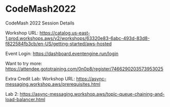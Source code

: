 # CodeMash2022
CodeMash 2022 Session Details

Workshop URL:
https://catalog.us-east-1.prod.workshops.aws/v2/workshops/63320e83-6abc-493d-83d8-f822584fb3cb/en-US/getting-started/aws-hosted

Event Login:
https://dashboard.eventengine.run/login

Want to try more:
https://attendee.gototraining.com/0n0p8/register/7466290203573953025

Extra Credit Lab:
Workshop URL: https://async-messaging.workshop.aws/prerequisites.html

Lab 2: https://async-messaging.workshop.aws/topic-queue-chaining-and-load-balancer.html
